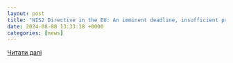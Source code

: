 ```yaml
---
layout: post
title: "NIS2 Directive in the EU: An imminent deadline, insufficient preparation - IT Security Guru"
date: 2024-08-08 13:33:18 +0000
categories: [news]
---
```


[Читати далі](https://www.itsecurityguru.org/2024/08/08/nis2-directive-in-the-eu-an-imminent-deadline-insufficient-preparation/)
